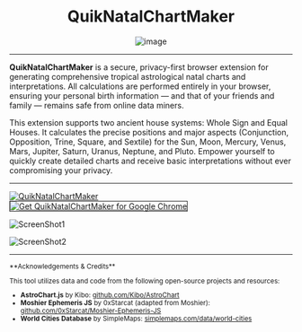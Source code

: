 <div align="center">
<h1><b>QuikNatalChartMaker</b></h1>
  <img src="https://github.com/user-attachments/assets/83dd6255-fc39-4a30-a5e1-0062382209ba" alt="image"></div>
<hr>
  <p><b>QuikNatalChartMaker</b> is a secure, privacy-first browser extension for generating comprehensive tropical astrological natal charts and interpretations. All calculations are performed entirely in your browser, ensuring your personal birth information — and that of your friends and family — remains safe from online data miners.

This extension supports two ancient house systems: Whole Sign and Equal Houses. It calculates the precise positions and major aspects (Conjunction, Opposition, Trine, Square, and Sextile) for the Sun, Moon, Mercury, Venus, Mars, Jupiter, Saturn, Uranus, Neptune, and Pluto. Empower yourself to quickly create detailed charts and receive basic interpretations without ever compromising your privacy.</p><hr>
  <a href="_"><img src="https://github.com/user-attachments/assets/ea0b3a09-c5ae-41f4-b0ad-e9263e664f9c" alt="QuikNatalChartMaker" style="display: block; margin-bottom: 0;"></a><a href="https://chromewebstore.google.com/detail/quiknatalchartmaker/mgohmdphllbimijkooaeojbmimpegdek"><img src="https://github.com/user-attachments/assets/7d6862db-6c76-45ba-a70d-919020f60094" alt="Get QuikNatalChartMaker for Google Chrome" border="1"></a>

![ScreenShot1](https://github.com/user-attachments/assets/d401ec5e-1dc8-4bc9-87cb-6159bb6ae5f6)

![ScreenShot2](https://github.com/user-attachments/assets/a1b3c9e6-9850-4d20-90db-3b320c67b204)
<hr>
<small>
**Acknowledgements & Credits**

This tool utilizes data and code from the following open-source projects and resources:

* **AstroChart.js** by Kibo: [github.com/Kibo/AstroChart](https://github.com/Kibo/AstroChart)
* **Moshier Ephemeris JS** by 0xStarcat (adapted from Moshier): [github.com/0xStarcat/Moshier-Ephemeris-JS](https://github.com/0xStarcat/Moshier-Ephemeris-JS)
* **World Cities Database** by SimpleMaps: [simplemaps.com/data/world-cities](https://simplemaps.com/data/world-cities)
</small>
